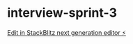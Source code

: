 # interview-sprint-3

[Edit in StackBlitz next generation editor ⚡️](https://stackblitz.com/~/github.com/rahbu/interview-sprint-3)